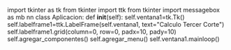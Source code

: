 import tkinter as tk
from tkinter import ttk
from tkinter import messagebox as mb
nn
class Aplicacion:
    def __init__(self):
        self.ventana1=tk.Tk()
        self.labelframe1=ttk.LabelFrame(self.ventana1, text="Calculo Tercer Corte")
        self.labelframe1.grid(column=0, row=0, padx=10, pady=10)
        self.agregar_componentes()
        self.agregar_menu()
        self.ventana1.mainloop()
